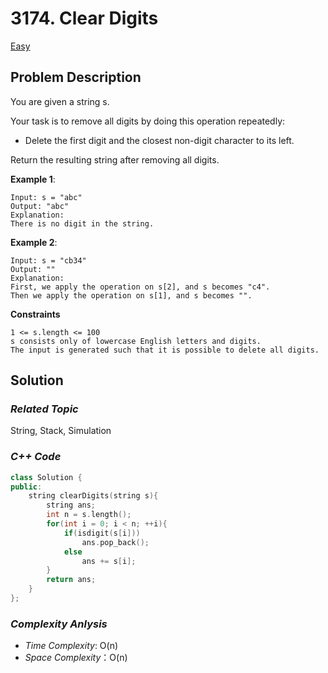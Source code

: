 # 3174. Clear Digits
[Easy](https://leetcode.com/problems/clear-digits/description/)

## Problem Description

You are given a string s.

Your task is to remove all digits by doing this operation repeatedly:

  - Delete the first digit and the closest non-digit character to its left.

Return the resulting string after removing all digits.

**Example 1**:
```
Input: s = "abc"
Output: "abc"
Explanation:
There is no digit in the string.
```
**Example 2**:
```
Input: s = "cb34"
Output: ""
Explanation:
First, we apply the operation on s[2], and s becomes "c4".
Then we apply the operation on s[1], and s becomes "".
```

**Constraints**
```
1 <= s.length <= 100
s consists only of lowercase English letters and digits.
The input is generated such that it is possible to delete all digits.
```

## Solution

### _Related Topic_
   String, Stack, Simulation

### _C++ Code_
```cpp
class Solution {
public:
    string clearDigits(string s){
        string ans;
        int n = s.length();
        for(int i = 0; i < n; ++i){
            if(isdigit(s[i]))
                ans.pop_back();
            else
                ans += s[i];
        }
        return ans;
    }
};
```

### _Complexity Anlysis_
- _Time Complexity_: O(n)
- _Space Complexity_：O(n)
